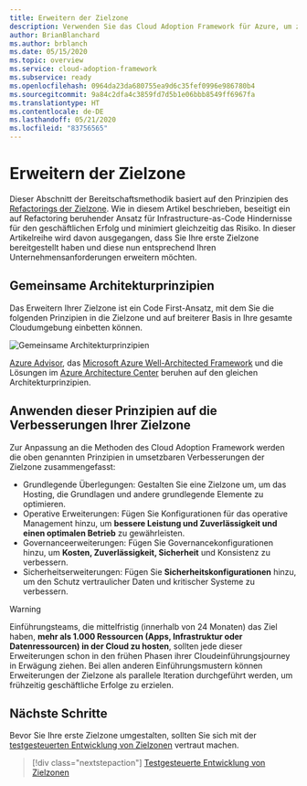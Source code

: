 ```yaml
---
title: Erweitern der Zielzone
description: Verwenden Sie das Cloud Adoption Framework für Azure, um zu erfahren, wie Sie eine Zielzone erweitern.
author: BrianBlanchard
ms.author: brblanch
ms.date: 05/15/2020
ms.topic: overview
ms.service: cloud-adoption-framework
ms.subservice: ready
ms.openlocfilehash: 0964da23da680755ea9d6c35fef0996e986780b4
ms.sourcegitcommit: 9a84c2dfa4c3859fd7d5b1e06bbb8549ff6967fa
ms.translationtype: HT
ms.contentlocale: de-DE
ms.lasthandoff: 05/21/2020
ms.locfileid: "83756565"
---
```

# <a name="expand-your-landing-zone"></a>Erweitern der Zielzone

Dieser Abschnitt der Bereitschaftsmethodik basiert auf den Prinzipien des [Refactorings der Zielzone](../landing-zone/refactor.md). Wie in diesem Artikel beschrieben, beseitigt ein auf Refactoring beruhender Ansatz für Infrastructure-as-Code Hindernisse für den geschäftlichen Erfolg und minimiert gleichzeitig das Risiko. In dieser Artikelreihe wird davon ausgegangen, dass Sie Ihre erste Zielzone bereitgestellt haben und diese nun entsprechend Ihren Unternehmensanforderungen erweitern möchten.

## <a name="shared-architecture-principles"></a>Gemeinsame Architekturprinzipien

Das Erweitern Ihrer Zielzone ist ein Code First-Ansatz, mit dem Sie die folgenden Prinzipien in die Zielzone und auf breiterer Basis in Ihre gesamte Cloudumgebung einbetten können.

![Gemeinsame Architekturprinzipien](../../_images/ready/shared-principles.png)

[Azure Advisor](https://docs.microsoft.com/azure/advisor/advisor-overview), das [Microsoft Azure Well-Architected Framework](https://docs.microsoft.com/azure/architecture/framework) und die Lösungen im [Azure Architecture Center](https://docs.microsoft.com/azure/architecture) beruhen auf den gleichen Architekturprinzipien.

## <a name="applying-these-principles-to-your-landing-zone-improvements"></a>Anwenden dieser Prinzipien auf die Verbesserungen Ihrer Zielzone

Zur Anpassung an die Methoden des Cloud Adoption Framework werden die oben genannten Prinzipien in umsetzbaren Verbesserungen der Zielzone zusammengefasst:

- Grundlegende Überlegungen: Gestalten Sie eine Zielzone um, um das Hosting, die Grundlagen und andere grundlegende Elemente zu optimieren.
- Operative Erweiterungen: Fügen Sie Konfigurationen für das operative Management hinzu, um **bessere Leistung und Zuverlässigkeit und einen optimalen Betrieb** zu gewährleisten.
- Governanceerweiterungen: Fügen Sie Governancekonfigurationen hinzu, um **Kosten, Zuverlässigkeit, Sicherheit** und Konsistenz zu verbessern.
- Sicherheitserweiterungen: Fügen Sie **Sicherheitskonfigurationen** hinzu, um den Schutz vertraulicher Daten und kritischer Systeme zu verbessern.

> [!WARNING]
> Einführungsteams, die mittelfristig (innerhalb von 24 Monaten) das Ziel haben, **mehr als 1.000 Ressourcen (Apps, Infrastruktur oder Datenressourcen) in der Cloud zu hosten**, sollten jede dieser Erweiterungen schon in den frühen Phasen ihrer Cloudeinführungsjourney in Erwägung ziehen. Bei allen anderen Einführungsmustern können Erweiterungen der Zielzone als parallele Iteration durchgeführt werden, um frühzeitig geschäftliche Erfolge zu erzielen.

## <a name="next-steps"></a>Nächste Schritte

Bevor Sie Ihre erste Zielzone umgestalten, sollten Sie sich mit der [testgesteuerten Entwicklung von Zielzonen](./test-driven-development.md) vertraut machen.

> [!div class="nextstepaction"]
> [Testgesteuerte Entwicklung von Zielzonen](./test-driven-development.md)

